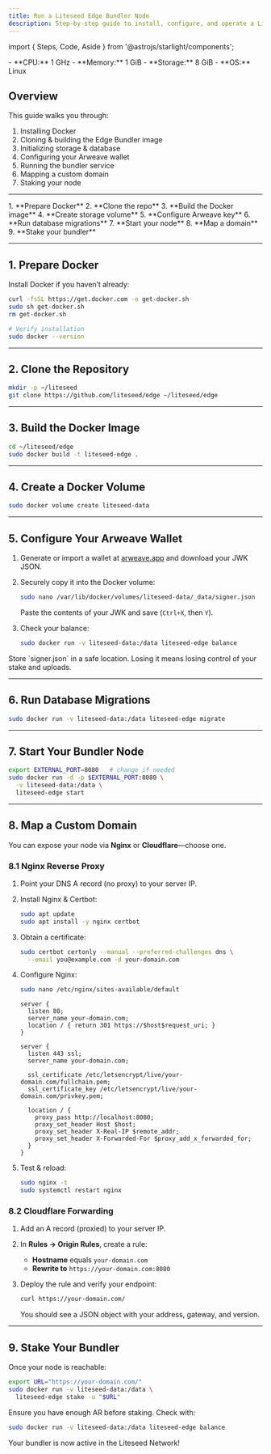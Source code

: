 ```yaml
---
title: Run a Liteseed Edge Bundler Node
description: Step-by-step guide to install, configure, and operate a Liteseed Edge Bundler on Linux
---
```


import { Steps, Code, Aside } from '@astrojs/starlight/components';

<Aside type="caution" title="System Requirements">
- **CPU:** 1 GHz  
- **Memory:** 1 GiB  
- **Storage:** 8 GiB  
- **OS:** Linux  
</Aside>

## Overview

This guide walks you through:

1. Installing Docker  
2. Cloning & building the Edge Bundler image  
3. Initializing storage & database  
4. Configuring your Arweave wallet  
5. Running the bundler service  
6. Mapping a custom domain  
7. Staking your node  

---

<Steps>
1. **Prepare Docker**  
2. **Clone the repo**  
3. **Build the Docker image**  
4. **Create storage volume**  
5. **Configure Arweave key**  
6. **Run database migrations**  
7. **Start your node**  
8. **Map a domain**  
9. **Stake your bundler**  
</Steps>

---

## 1. Prepare Docker

Install Docker if you haven’t already:

```bash
curl -fsSL https://get.docker.com -o get-docker.sh
sudo sh get-docker.sh
rm get-docker.sh

# Verify installation
sudo docker --version
````

---

## 2. Clone the Repository

```bash
mkdir -p ~/liteseed
git clone https://github.com/liteseed/edge ~/liteseed/edge
```

---

## 3. Build the Docker Image

```bash
cd ~/liteseed/edge
sudo docker build -t liteseed-edge .
```

---

## 4. Create a Docker Volume

```bash
sudo docker volume create liteseed-data
```

---

## 5. Configure Your Arweave Wallet

1. Generate or import a wallet at [arweave.app](https://arweave.app) and download your JWK JSON.

2. Securely copy it into the Docker volume:

   ```bash
   sudo nano /var/lib/docker/volumes/liteseed-data/_data/signer.json
   ```

   Paste the contents of your JWK and save (`Ctrl+X`, then `Y`).

3. Check your balance:

   ```bash
   sudo docker run -v liteseed-data:/data liteseed-edge balance
   ```

<Aside type="caution" title="Protect Your Key">
Store `signer.json` in a safe location. Losing it means losing control of your stake and uploads.
</Aside>

---

## 6. Run Database Migrations

```bash
sudo docker run -v liteseed-data:/data liteseed-edge migrate
```

---

## 7. Start Your Bundler Node

```bash
export EXTERNAL_PORT=8080   # change if needed
sudo docker run -d -p $EXTERNAL_PORT:8080 \
  -v liteseed-data:/data \
  liteseed-edge start
```

---

## 8. Map a Custom Domain

You can expose your node via **Nginx** or **Cloudflare**—choose one.

### 8.1 Nginx Reverse Proxy

1. Point your DNS A record (no proxy) to your server IP.

2. Install Nginx & Certbot:

   ```bash
   sudo apt update
   sudo apt install -y nginx certbot
   ```

3. Obtain a certificate:

   ```bash
   sudo certbot certonly --manual --preferred-challenges dns \
     --email you@example.com -d your-domain.com
   ```

4. Configure Nginx:

   ```bash
   sudo nano /etc/nginx/sites-available/default
   ```

   ```nginx
   server {
     listen 80;
     server_name your-domain.com;
     location / { return 301 https://$host$request_uri; }
   }

   server {
     listen 443 ssl;
     server_name your-domain.com;

     ssl_certificate /etc/letsencrypt/live/your-domain.com/fullchain.pem;
     ssl_certificate_key /etc/letsencrypt/live/your-domain.com/privkey.pem;

     location / {
       proxy_pass http://localhost:8080;
       proxy_set_header Host $host;
       proxy_set_header X-Real-IP $remote_addr;
       proxy_set_header X-Forwarded-For $proxy_add_x_forwarded_for;
     }
   }
   ```

5. Test & reload:

   ```bash
   sudo nginx -t
   sudo systemctl restart nginx
   ```

### 8.2 Cloudflare Forwarding

1. Add an A record (proxied) to your server IP.

2. In **Rules → Origin Rules**, create a rule:

   * **Hostname** equals `your-domain.com`
   * **Rewrite to** `https://your-domain.com:8080`

3. Deploy the rule and verify your endpoint:

   ```bash
   curl https://your-domain.com/
   ```

   You should see a JSON object with your address, gateway, and version.

---

## 9. Stake Your Bundler

Once your node is reachable:

```bash
export URL="https://your-domain.com/"
sudo docker run -v liteseed-data:/data \
  liteseed-edge stake -u "$URL"
```

<Aside type="warning" title="Insufficient Balance">
Ensure you have enough AR before staking. Check with:

```bash
sudo docker run -v liteseed-data:/data liteseed-edge balance
```

</Aside>

Your bundler is now active in the Liteseed Network!
